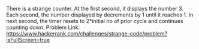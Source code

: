 There is a strange counter. At the first second, it displays the number 3. Each second, the number displayed by decrements by 1 until it reaches 1. In next second, the timer resets to  2*initial no of prior cycle and continues counting down.
Problem Link: https://www.hackerrank.com/challenges/strange-code/problem?isFullScreen=true